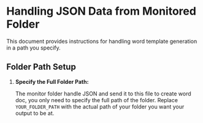 # Handling JSON Data from Monitored Folder

This document provides instructions for handling word template generation in a path you specify.

## Folder Path Setup

1. **Specify the Full Folder Path:**

   The monitor folder handle JSON and send it to this file to create word doc, you only need to specify the full path of the folder. Replace `YOUR_FOLDER_PATH` with the actual path of your folder you want your output to be at. 

